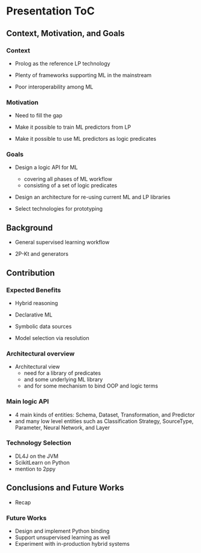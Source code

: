 # Presentation ToC

## Context, Motivation, and Goals

### Context

- Prolog as the reference LP technology

- Plenty of frameworks supporting ML in the mainstream

- Poor interoperability among ML

### Motivation 

- Need to fill the gap

- Make it possible to train ML predictors from LP

- Make it possible to use ML predictors as logic predicates

### Goals

- Design a logic API for ML
    * covering all phases of ML workflow
    * consisting of a set of logic predicates

- Design an architecture for re-using current ML and LP libraries

- Select technologies for prototyping

## Background

- General supervised learning workflow

- 2P-Kt and generators

## Contribution

### Expected Benefits

- Hybrid reasoning

- Declarative ML

- Symbolic data sources

- Model selection via resolution

### Architectural overview

- Architectural view
    * need for a library of predicates
    * and some underlying ML library
    * and for some mechanism to bind OOP and logic terms

### Main logic API

- 4 main kinds of entities: Schema, Dataset, Transformation, and Predictor
- and many low level entities such as Classification Strategy, SourceType, Parameter, Neural Network, and Layer

### Technology Selection

- DL4J on the JVM
- ScikitLearn on Python
- mention to 2ppy

## Conclusions and Future Works

- Recap

### Future Works

- Design and implement Python binding
- Support unsupervised learning as well
- Experiment with in-production hybrid systems
